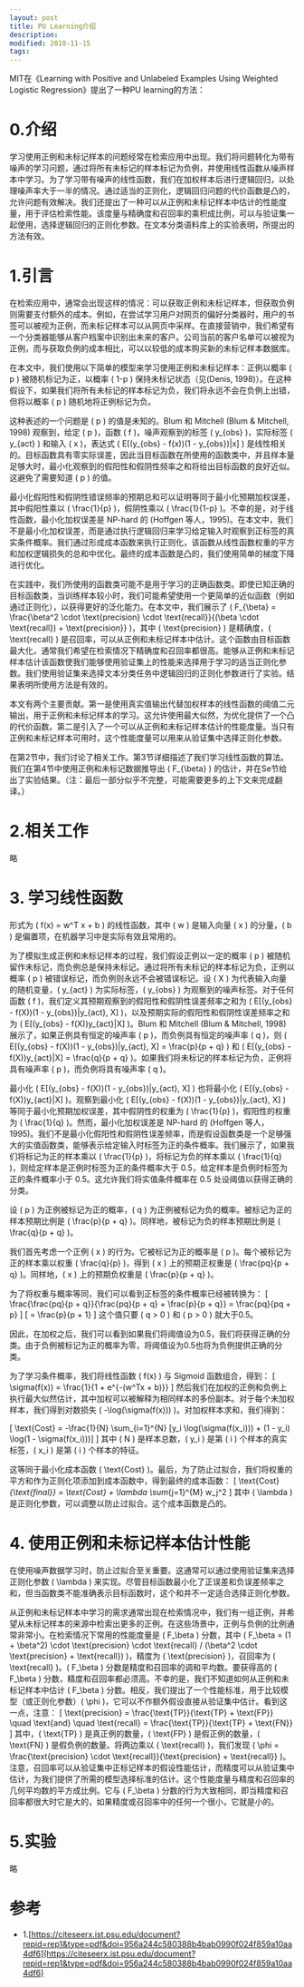 ```yaml
---
layout: post
title: PU Learning介绍
description: 
modified: 2018-11-15
tags: 
---
```


MIT在《Learning with Positive and Unlabeled Examples Using Weighted Logistic Regression》提出了一种PU learning的方法：

# 0.介绍

学习使用正例和未标记样本的问题经常在检索应用中出现。我们将问题转化为带有噪声的学习问题，通过将所有未标记的样本标记为负例，并使用线性函数从噪声样本中学习。为了学习带有噪声的线性函数，我们在加权样本后进行逻辑回归，以处理噪声率大于一半的情况。通过适当的正则化，逻辑回归问题的代价函数是凸的，允许问题有效解决。我们还提出了一种可以从正例和未标记样本中估计的性能度量，用于评估检索性能。该度量与精确度和召回率的乘积成比例，可以与验证集一起使用，选择逻辑回归的正则化参数。在文本分类语料库上的实验表明，所提出的方法有效。

# 1.引言 

在检索应用中，通常会出现这样的情况：可以获取正例和未标记样本，但获取负例则需要支付额外的成本。例如，在尝试学习用户对网页的偏好分类器时，用户的书签可以被视为正例，而未标记样本可以从网页中采样。在直接营销中，我们希望有一个分类器能够从客户档案中识别出未来的客户。公司当前的客户名单可以被视为正例，而与获取负例的成本相比，可以以较低的成本购买新的未标记样本数据库。

在本文中，我们使用以下简单的模型来学习使用正例和未标记样本：正例以概率 \( p \) 被随机标记为正，以概率 \( 1-p \) 保持未标记状态（见(Denis, 1998)）。在这种假设下，如果我们将所有未标记的样本标记为负，我们将永远不会在负例上出错，但将以概率 \( p \) 随机地将正例标记为负。

这种表述的一个问题是 \( p \) 的值是未知的。Blum 和 Mitchell (Blum & Mitchell, 1998) 观察到，给定 \( p \)，函数 \( f \)，噪声观察到的标签 \( y_{obs} \)，实际标签 \( y_{act} \) 和输入 \( x \)，表达式 \( E[(y_{obs} - f(x))(1 - y_{obs})|x] \) 是线性相关的。目标函数具有零实际误差，因此当目标函数在所使用的函数类中，并且样本量足够大时，最小化观察到的假阳性和假阴性频率之和将给出目标函数的良好近似。这避免了需要知道 \( p \) 的值。

最小化假阳性和假阴性错误频率的预期总和可以证明等同于最小化预期加权误差，其中假阳性乘以 \( \frac{1}{p} \)，假阴性乘以 \( \frac{1}{1-p} \)。不幸的是，对于线性函数，最小化加权误差是 NP-hard 的 (Hoffgen 等人，1995)。在本文中，我们不是最小化加权误差，而是通过执行逻辑回归来学习给定输入时观察到正标签的真实条件概率。我们通过形成成本函数来执行正则化，该函数从线性函数权重的平方和加权逻辑损失的总和中优化。最终的成本函数是凸的，我们使用简单的梯度下降进行优化。

在实践中，我们所使用的函数类可能不是用于学习的正确函数类。即使已知正确的目标函数类，当训练样本较小时，我们可能希望使用一个更简单的近似函数（例如通过正则化），以获得更好的泛化能力。在本文中，我们展示了 \( F_{\beta} = \frac{\beta^2 \cdot \text{precision} \cdot \text{recall}}{(\beta \cdot \text{recall}) + \text{precision}} \)，其中 \( \text{precision} \) 是精确度，\( \text{recall} \) 是召回率，可以从正例和未标记样本中估计。这个函数由目标函数最大化，通常我们希望在检索情况下精确度和召回率都很高。能够从正例和未标记样本估计该函数使我们能够使用验证集上的性能来选择用于学习的适当正则化参数。我们使用验证集来选择文本分类任务中逻辑回归的正则化参数进行了实验。结果表明所使用方法是有效的。

本文有两个主要贡献。第一是使用真实值输出代替加权样本的线性函数的阈值二元输出，用于正例和未标记样本的学习。这允许使用最大似然，为优化提供了一个凸的代价函数。第二是引入了一个可以从正例和未标记样本估计的性能度量。当只有正例和未标记样本可用时，这个性能度量可以用来从验证集中选择正则化参数。

在第2节中，我们讨论了相关工作。第3节详细描述了我们学习线性函数的算法。我们在第4节中使用正例和未标记数据推导出 \( F_{\beta} \) 的估计，并在Se节给出了实验结果。（注：最后一部分似乎不完整，可能需要更多的上下文来完成翻译。）

# 2.相关工作 

略

# 3. 学习线性函数

形式为 \( f(x) = w^T x + b \) 的线性函数，其中 \( w \) 是输入向量 \( x \) 的分量，\( b \) 是偏置项，在机器学习中是实际有效且常用的。

为了模拟生成正例和未标记样本的过程，我们假设正例以一定的概率 \( p \) 被随机留作未标记，而负例总是保持未标记。通过将所有未标记的样本标记为负，正例以概率 \( p \) 被错误标记，而负例则永远不会被错误标记。设 \( X \) 为代表输入向量的随机变量，\( y_{act} \) 为实际标签，\( y_{obs} \) 为观察到的噪声标签。对于任何函数 \( f \)，我们定义其预期观察到的假阳性和假阴性误差频率之和为 \( E[(y_{obs} - f(X))(1 - y_{obs})|y_{act}, X] \)，以及预期实际的假阳性和假阴性误差频率之和为 \( E[(y_{obs} - f(X))y_{act}|X] \)。Blum 和 Mitchell (Blum & Mitchell, 1998) 展示了，如果正例具有恒定的噪声率 \( p \)，而负例具有恒定的噪声率 \( q \)，则 \( E[(y_{obs} - f(X))(1 - y_{obs})|y_{act}, X] = \frac{p}{p + q} \) 和 \( E[(y_{obs} - f(X))y_{act}|X] = \frac{q}{p + q} \)。如果我们将未标记的样本标记为负，正例将具有噪声率 \( p \)，而负例将具有噪声率 \( q \)。

最小化 \( E[(y_{obs} - f(X))(1 - y_{obs})|y_{act}, X] \) 也将最小化 \( E[(y_{obs} - f(X))y_{act}|X] \)。观察到最小化 \( E[(y_{obs} - f(X))(1 - y_{obs})|y_{act}, X] \) 等同于最小化预期加权误差，其中假阴性的权重为 \( \frac{1}{p} \)，假阳性的权重为 \( \frac{1}{q} \)。然而，最小化加权误差是 NP-hard 的 (Hoffgen 等人，1995)。我们不是最小化假阳性和假阴性误差频率，而是假设函数类是一个足够强大的实值函数类，能够表示给定输入时标签为正的条件概率。我们展示了，如果我们将标记为正的样本乘以 \( \frac{1}{p} \)，将标记为负的样本乘以 \( \frac{1}{q} \)，则给定样本是正例时标签为正的条件概率大于 0.5，给定样本是负例时标签为正的条件概率小于 0.5。这允许我们将实值条件概率在 0.5 处设阈值以获得正确的分类。

设 \( p \) 为正例被标记为正的概率，\( q \) 为正例被标记为负的概率。被标记为正的样本预期比例是 \( \frac{p}{p + q} \)。同样地，被标记为负的样本预期比例是 \( \frac{q}{p + q} \)。

我们首先考虑一个正例 \( x \) 的行为。它被标记为正的概率是 \( p \)。每个被标记为正的样本乘以权重 \( \frac{q}{p} \)，得到 \( x \) 上的预期正权重是 \( \frac{pq}{p + q} \)。同样地，\( x \) 上的预期负权重是 \( \frac{p}{p + q} \)。

为了将权重与概率等同，我们可以看到正标签的条件概率已经被转换为：
\[ \frac{\frac{pq}{p + q}}{\frac{pq}{p + q} + \frac{p}{p + q}} = \frac{pq}{pq + p} \]
\[ = \frac{p}{p + 1} \]
这个值只要 \( q > 0 \) 和 \( p > 0 \) 就大于0.5。

因此，在加权之后，我们可以看到如果我们将阈值设为0.5，我们将获得正确的分类。由于负例被标记为正的概率为零，将阈值设为0.5也将为负例提供正确的分类。

为了学习条件概率，我们将线性函数 \( f(x) \) 与 Sigmoid 函数组合，得到：
\[ \sigma(f(x)) = \frac{1}{1 + e^{-(w^Tx + b)}} \]
然后我们在加权的正例和负例上执行最大似然估计，其中加权可以被解释为相同样本的多份副本。对于每个未加权样本，我们得到对数损失 \( -\log(\sigma(f(x))) \)。对加权样本求和，我们得到：

\[ \text{Cost} = -\frac{1}{N} \sum_{i=1}^{N} [y_i \log(\sigma(f(x_i))) + (1 - y_i) \log(1 - \sigma(f(x_i)))] \]
其中 \( N \) 是样本总数，\( y_i \) 是第 \( i \) 个样本的真实标签，\( x_i \) 是第 \( i \) 个样本的特征。

这等同于最小化成本函数 \( \text{Cost} \)。最后，为了防止过拟合，我们将权重的平方和作为正则化项添加到成本函数中，得到最终的成本函数：
\[ \text{Cost}_{\text{final}} = \text{Cost} + \lambda \sum_{j=1}^{M} w_j^2 \]
其中 \( \lambda \) 是正则化参数，可以调整以防止过拟合。这个成本函数是凸的。


# 4. 使用正例和未标记样本估计性能

在使用噪声数据学习时，防止过拟合至关重要。这通常可以通过使用验证集来选择正则化参数 \( \lambda \) 来实现。尽管目标函数最小化了正误差和负误差频率之和，但当函数类不能准确表示目标函数时，这个和并不一定适合选择正则化参数。

从正例和未标记样本中学习的需求通常出现在检索情况中，我们有一组正例，并希望从未标记样本的来源中检索出更多的正例。在这些场景中，正例与负例的比例通常非常小。在检索情况下常用的性能度量是 \( F_\beta \) 分数，其中 \( F_\beta = (1 + \beta^2) \cdot \text{precision} \cdot \text{recall} / (\beta^2 \cdot \text{precision} + \text{recall}) \)，精度为 \( \text{precision} \)，召回率为 \( \text{recall} \)。\( F_\beta \) 分数是精度和召回率的调和平均数。要获得高的 \( F_\beta \) 分数，精度和召回率都必须高。不幸的是，我们不知道如何从正例和未标记样本中估计 \( F_\beta \) 分数。相反，我们提出了一个性能标准，用于比较模型（或正则化参数）\( \phi \)，它可以不作额外假设直接从验证集中估计。看到这一点，注意：
\[ \text{precision} = \frac{\text{TP}}{\text{TP} + \text{FP}} \quad \text{and} \quad \text{recall} = \frac{\text{TP}}{\text{TP} + \text{FN}} \]
其中，\( \text{TP} \) 是真正例的数量，\( \text{FP} \) 是假正例的数量，\( \text{FN} \) 是假负例的数量。将两边乘以 \( \text{recall} \)，我们发现 \( \phi = \frac{\text{precision} \cdot \text{recall}}{\text{precision} + \text{recall}} \)。注意，召回率可以从验证集中正标记样本的假设性能估计，而精度可以从验证集中估计，为我们提供了所需的模型选择标准的估计。这个性能度量与精度和召回率的几何平均数的平方成比例。它与 \( F_\beta \) 分数的行为大致相同，即当精度和召回率都很大时它是大的，如果精度或召回率中的任何一个很小，它就是小的。

# 5.实验

略

# 参考

- 1.[https://citeseerx.ist.psu.edu/document?repid=rep1&type=pdf&doi=956a244c580388b4bab0990f024f859a10aa4df6](https://citeseerx.ist.psu.edu/document?repid=rep1&type=pdf&doi=956a244c580388b4bab0990f024f859a10aa4df6)
